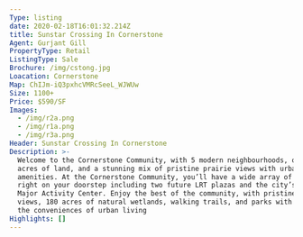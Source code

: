 ```yaml
---
Type: listing
date: 2020-02-18T16:01:32.214Z
title: Sunstar Crossing In Cornerstone
Agent: Gurjant Gill
PropertyType: Retail
ListingType: Sale
Brochure: /img/cstong.jpg
Loacation: Cornerstone
Map: ChIJm-iQ3pxhcVMRcSeeL_WJWUw
Size: 1100+
Price: $590/SF
Images:
  - /img/r2a.png
  - /img/r1a.png
  - /img/r3a.png
Header: Sunstar Crossing In Cornerstone
Description: >-
  Welcome to the Cornerstone Community, with 5 modern neighbourhoods, over 1,000
  acres of land, and a stunning mix of pristine prairie views with urban
  amenities. At the Cornerstone Community, you’ll have a wide array of amenities
  right on your doorstep including two future LRT plazas and the city’s first
  Major Activity Center. Enjoy the best of the community, with pristine prairie
  views, 180 acres of natural wetlands, walking trails, and parks with all of
  the conveniences of urban living
Highlights: []
---
```


